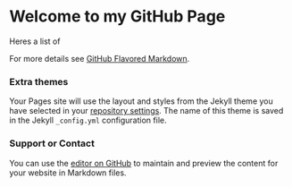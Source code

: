 # Welcome to my GitHub Page


Heres a list of 



For more details see [GitHub Flavored Markdown](https://guides.github.com/features/mastering-markdown/).

### Extra themes

Your Pages site will use the layout and styles from the Jekyll theme you have selected in your [repository settings](https://github.com/pjsulliv34/dacss601/settings). The name of this theme is saved in the Jekyll `_config.yml` configuration file.

### Support or Contact
You can use the [editor on GitHub](https://github.com/pjsulliv34/dacss601/edit/main/README.md) to maintain and preview the content for your website in Markdown files.

